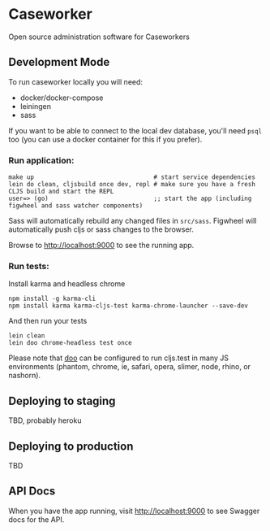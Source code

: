 # Caseworker

Open source administration software for Caseworkers

## Development Mode

To run caseworker locally you will need:

 * docker/docker-compose
 * leiningen
 * sass

If you want to be able to connect to the local dev database, you'll need `psql` too (you can use a docker container for this if you prefer).

### Run application:

```
make up                                 # start service dependencies
lein do clean, cljsbuild once dev, repl # make sure you have a fresh CLJS build and start the REPL
user=> (go)                             ;; start the app (including figwheel and sass watcher components)
```

Sass will automatically rebuild any changed files in `src/sass`.
Figwheel will automatically push cljs or sass changes to the browser.

Browse to [http://localhost:9000](http://localhost:9000) to see the running app.

### Run tests:

Install karma and headless chrome

```
npm install -g karma-cli
npm install karma karma-cljs-test karma-chrome-launcher --save-dev
```

And then run your tests

```
lein clean
lein doo chrome-headless test once
```

Please note that [doo](https://github.com/bensu/doo) can be configured to run cljs.test in many JS environments (phantom, chrome, ie, safari, opera, slimer, node, rhino, or nashorn).

## Deploying to staging

TBD, probably heroku

## Deploying to production

TBD

## API Docs

When you have the app running, visit [http://localhost:9000](http://localhost:9000) to see Swagger docs for the API.
